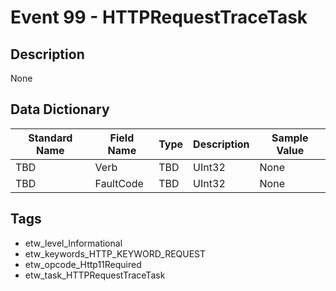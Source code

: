 # Event 99 - HTTPRequestTraceTask

## Description
None

## Data Dictionary
|Standard Name|Field Name|Type|Description|Sample Value|
|---|---|---|---|---|
|TBD|Verb|TBD|UInt32|None|None|
|TBD|FaultCode|TBD|UInt32|None|None|

## Tags
* etw_level_Informational
* etw_keywords_HTTP_KEYWORD_REQUEST
* etw_opcode_Http11Required
* etw_task_HTTPRequestTraceTask